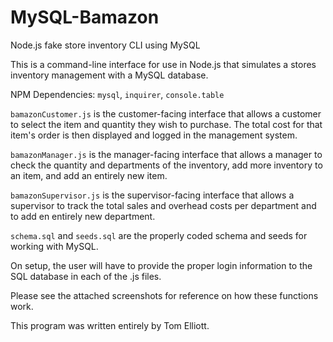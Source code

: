 # MySQL-Bamazon
Node.js fake store inventory CLI using MySQL


This is a command-line interface for use in Node.js that simulates a stores inventory management with a MySQL database.

NPM Dependencies: `mysql`, `inquirer`, `console.table`

`bamazonCustomer.js` is the customer-facing interface that allows a customer to select the item and quantity they wish to purchase. The total cost for that item's order is then displayed and logged in the management system.

`bamazonManager.js` is the manager-facing interface that allows a manager to check the quantity and departments of the inventory, add more inventory to an item, and add an entirely new item.

`bamazonSupervisor.js` is the supervisor-facing interface that allows a supervisor to track the total sales and overhead costs per department and to add en entirely new department.

`schema.sql` and `seeds.sql` are the properly coded schema and seeds for working with MySQL.

On setup, the user will have to provide the proper login information to the SQL database in each of the .js files.

Please see the attached screenshots for reference on how these functions work.

This program was written entirely by Tom Elliott.
